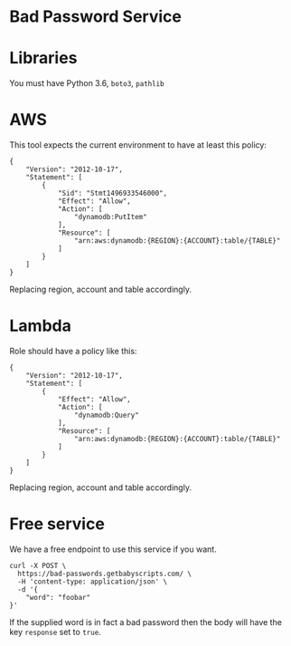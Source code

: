 # Bad Password Service

# Libraries
You must have Python 3.6, `boto3`, `pathlib`

# AWS
This tool expects the current environment to have at least this policy:
```
{
    "Version": "2012-10-17",
    "Statement": [
        {
            "Sid": "Stmt1496933546000",
            "Effect": "Allow",
            "Action": [
                "dynamodb:PutItem"
            ],
            "Resource": [
                "arn:aws:dynamodb:{REGION}:{ACCOUNT}:table/{TABLE}"
            ]
        }
    ]
}
```

Replacing region, account and table accordingly.
 
# Lambda
Role should have a policy like this:
```
{
    "Version": "2012-10-17",
    "Statement": [
        {
            "Effect": "Allow",
            "Action": [
                "dynamodb:Query"
            ],
            "Resource": [
                "arn:aws:dynamodb:{REGION}:{ACCOUNT}:table/{TABLE}"
            ]
        }
    ]
}
```

Replacing region, account and table accordingly.

# Free service
We have a free endpoint to use this service if you want.

```
curl -X POST \
  https://bad-passwords.getbabyscripts.com/ \
  -H 'content-type: application/json' \
  -d '{
    "word": "foobar"
}'
```

If the supplied word is in fact a bad password then the body will have the key `response` set to `true`.